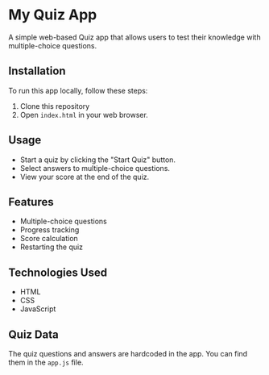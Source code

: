 # My Quiz App

A simple web-based Quiz app that allows users to test their knowledge with multiple-choice questions.

## Installation

To run this app locally, follow these steps:

1. Clone this repository
2. Open `index.html` in your web browser.

## Usage

- Start a quiz by clicking the "Start Quiz" button.
- Select answers to multiple-choice questions.
- View your score at the end of the quiz.

## Features

- Multiple-choice questions
- Progress tracking
- Score calculation
- Restarting the quiz

## Technologies Used

- HTML
- CSS
- JavaScript

## Quiz Data

The quiz questions and answers are hardcoded in the app. You can find them in the `app.js` file.
